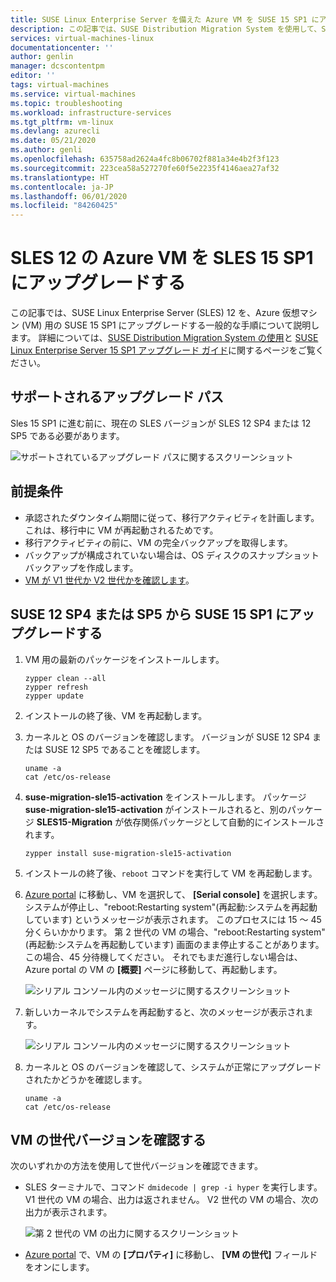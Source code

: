 ```yaml
---
title: SUSE Linux Enterprise Server を備えた Azure VM を SUSE 15 SP1 にアップグレードする | Microsoft Docs
description: この記事では、SUSE Distribution Migration System を使用して、SUSE Linux Enterprise Server を、Azure 仮想マシン用の SUSE 15 SP1 にアップグレードする一般的な手順について説明します。
services: virtual-machines-linux
documentationcenter: ''
author: genlin
manager: dcscontentpm
editor: ''
tags: virtual-machines
ms.service: virtual-machines
ms.topic: troubleshooting
ms.workload: infrastructure-services
ms.tgt_pltfrm: vm-linux
ms.devlang: azurecli
ms.date: 05/21/2020
ms.author: genli
ms.openlocfilehash: 635758ad2624a4fc8b06702f881a34e4b2f3f123
ms.sourcegitcommit: 223cea58a527270fe60f5e2235f4146aea27af32
ms.translationtype: HT
ms.contentlocale: ja-JP
ms.lasthandoff: 06/01/2020
ms.locfileid: "84260425"
---
```

# <a name="upgrade-azure-vm-with-sles-12-to-sles-15-sp1"></a>SLES 12 の Azure VM を SLES 15 SP1 にアップグレードする

この記事では、SUSE Linux Enterprise Server (SLES) 12 を、Azure 仮想マシン (VM) 用の SUSE 15 SP1 にアップグレードする一般的な手順について説明します。 詳細については、[SUSE Distribution Migration System の使用](https://documentation.suse.com/suse-distribution-migration-system/1.0/single-html/distribution-migration-system/index.html)と [SUSE Linux Enterprise Server 15 SP1 アップグレード ガイド](https://documentation.suse.com/sles/15-SP1/single-html/SLES-upgrade/index.html#sec-update-preparation-update)に関するページをご覧ください。

## <a name="supported-upgrade-paths"></a>サポートされるアップグレード パス
Sles 15 SP1 に進む前に、現在の SLES バージョンが SLES 12 SP4 または 12 SP5 である必要があります。

![サポートされているアップグレード パスに関するスクリーンショット](./media/linux-upgrade-suse-15sp1/upgrade-path.png)

## <a name="prerequisites"></a>前提条件

- 承認されたダウンタイム期間に従って、移行アクティビティを計画します。 これは、移行中に VM が再起動されるためです。
- 移行アクティビティの前に、VM の完全バックアップを取得します。
- バックアップが構成されていない場合は、OS ディスクのスナップショット バックアップを作成します。
- [VM が V1 世代か V2 世代かを確認します](#check-the-generation-version-for-a-vm)。

## <a name="upgrade-from-suse-12-sp4-or-sp5-to-suse-15-sp1"></a>SUSE 12 SP4 または SP5 から SUSE 15 SP1 にアップグレードする

1. VM 用の最新のパッケージをインストールします。

    ```
    zypper clean --all
    zypper refresh
    zypper update
    ```

2. インストールの終了後、VM を再起動します。

3. カーネルと OS のバージョンを確認します。 バージョンが SUSE 12 SP4 または SUSE 12 SP5 であることを確認します。

    ```
    uname -a
    cat /etc/os-release
    ```

4. **suse-migration-sle15-activation** をインストールします。 パッケージ **suse-migration-sle15-activation** がインストールされると、別のパッケージ **SLES15-Migration** が依存関係パッケージとして自動的にインストールされます。 

   ```
   zypper install suse-migration-sle15-activation
   ```

5. インストールの終了後、`reboot` コマンドを実行して VM を再起動します。

6. [Azure portal](https://portal.azure.com) に移動し、VM を選択して、 **[Serial console]** を選択します。 システムが停止し、"reboot:Restarting system"\(再起動:システムを再起動しています\) というメッセージが表示されます。 このプロセスには 15 ～ 45 分くらいかかります。 第 2 世代の VM の場合、"reboot:Restarting system"\(再起動:システムを再起動しています\) 画面のまま停止することがあります。 この場合、45 分待機してください。 それでもまだ進行しない場合は、Azure portal の VM の **[概要]** ページに移動して、再起動します。

     ![シリアル コンソール内のメッセージに関するスクリーンショット](./media/linux-upgrade-suse-15sp1/reboot-message.png)

8. 新しいカーネルでシステムを再起動すると、次のメッセージが表示されます。

     ![シリアル コンソール内のメッセージに関するスクリーンショット](./media/linux-upgrade-suse-15sp1/output-message.png)
9. カーネルと OS のバージョンを確認して、システムが正常にアップグレードされたかどうかを確認します。

    ```
    uname -a
    cat /etc/os-release
    ```

## <a name="check-the-generation-version-for-a-vm"></a>VM の世代バージョンを確認する

次のいずれかの方法を使用して世代バージョンを確認できます。

- SLES ターミナルで、コマンド `dmidecode | grep -i hyper` を実行します。 V1 世代の VM の場合、出力は返されません。 V2 世代の VM の場合、次の出力が表示されます。

     ![第 2 世代の VM の出力に関するスクリーンショット](./media/linux-upgrade-suse-15sp1/output-gen2.png)
- [Azure portal](https://portal.azure.com) で、VM の **[プロパティ]** に移動し、 **[VM の世代]** フィールドをオンにします。
